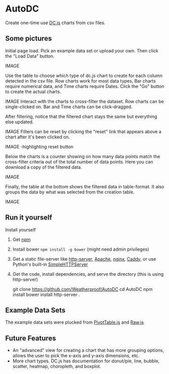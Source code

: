 # AutoDC
Create one-time use [DC.js](https://dc-js.github.io/dc.js/) charts from csv files.




## Some pictures

Initial page load. Pick an example data set or upload your own. Then click the "Load Data" button.

IMAGE

Use the table to choose which type of dc.js chart to create for each column detected in the csv file. Row charts work for most data types, Bar charts require numerical data, and Time charts require Dates. Click the "Go" button to create the actual charts.



IMAGE
Interact with the charts to cross-filter the dataset. Row charts can be single-clicked on. Bar and Time charts can be click-dragged.

After filtering, notice that the filtered chart stays the same but everything else updated.

IMAGE
Filters can be reset by clicking the "reset" link that appears above a chart after it's been clicked on.

IMAGE -highlighting reset button

Below the charts is a counter showing on how many data points match the cross-filter criteria out of the total number of data points. Here you can download a copy of the filtered data.

IMAGE

Finally, the table at the bottom shows the filtered data in table-format. It also groups the data by what was selected from the creation table.

IMAGE

## Run it yourself


Install yourself 
1. Get [npm](https://nodejs.org/en/)
2. Install bower `npm install -g bower` (might need admin privileges)
3. Get a static file-server like [http-server](https://github.com/indexzero/http-server), [Apache](https://www.apache.org/), [nginx](https://www.nginx.com/resources/wiki/), [Caddy](https://caddyserver.com/), or use Python's built-in [SimpleHTTPServer](https://docs.python.org/2/library/simplehttpserver.html)
4. Get the code, install dependencies, and serve the directory (this is using http-server)

	git clone https://github.com/Weatherproof/AutoDC
	cd AutoDC
	npm install
	bower install 
	http-server .

## Example Data Sets
The example data sets were plucked from [PivotTable.js](http://nicolas.kruchten.com/pivottable/examples/) and [Raw.js](http://raw.densitydesign.org/)





## Future Features

- An "advanced" view for creating a chart that has more grouping options, allows the user to pick the x-axis and y-axis dimensions, etc.
- More chart types. DC.js has documentation for donut/pie, line, bubble, scatter, heatmap, choropleth, and boxplot.
